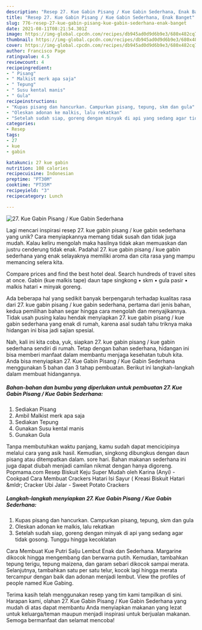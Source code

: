 ```yaml
---
description: "Resep 27. Kue Gabin Pisang / Kue Gabin Sederhana, Enak Banget"
title: "Resep 27. Kue Gabin Pisang / Kue Gabin Sederhana, Enak Banget"
slug: 776-resep-27-kue-gabin-pisang-kue-gabin-sederhana-enak-banget
date: 2021-08-11T08:21:54.301Z
image: https://img-global.cpcdn.com/recipes/db945ad0d9d6b9e3/680x482cq70/27-kue-gabin-pisang-kue-gabin-sederhana-foto-resep-utama.jpg
thumbnail: https://img-global.cpcdn.com/recipes/db945ad0d9d6b9e3/680x482cq70/27-kue-gabin-pisang-kue-gabin-sederhana-foto-resep-utama.jpg
cover: https://img-global.cpcdn.com/recipes/db945ad0d9d6b9e3/680x482cq70/27-kue-gabin-pisang-kue-gabin-sederhana-foto-resep-utama.jpg
author: Francisco Page
ratingvalue: 4.5
reviewcount: 4
recipeingredient:
- " Pisang"
- " Malkist merk apa saja"
- " Tepung"
- " Susu kental manis"
- " Gula"
recipeinstructions:
- "Kupas pisang dan hancurkan. Campurkan pisang, tepung, skm dan gula"
- "Oleskan adonan ke malkis, lalu rekatkan"
- "Setelah sudah siap, goreng dengan minyak di api yang sedang agar tidak gosong. Tunggu hingga kecoklatan"
categories:
- Resep
tags:
- 27
- kue
- gabin

katakunci: 27 kue gabin 
nutrition: 108 calories
recipecuisine: Indonesian
preptime: "PT30M"
cooktime: "PT35M"
recipeyield: "3"
recipecategory: Lunch

---
```



![27. Kue Gabin Pisang / Kue Gabin Sederhana](https://img-global.cpcdn.com/recipes/db945ad0d9d6b9e3/680x482cq70/27-kue-gabin-pisang-kue-gabin-sederhana-foto-resep-utama.jpg)

Lagi mencari inspirasi resep 27. kue gabin pisang / kue gabin sederhana yang unik? Cara menyiapkannya memang tidak susah dan tidak juga mudah. Kalau keliru mengolah maka hasilnya tidak akan memuaskan dan justru cenderung tidak enak. Padahal 27. kue gabin pisang / kue gabin sederhana yang enak selayaknya memiliki aroma dan cita rasa yang mampu memancing selera kita.

Compare prices and find the best hotel deal. Search hundreds of travel sites at once. Gabin (kue malkis tape) daun tape singkong • skm • gula pasir • malkis hatari • minyak goreng.

Ada beberapa hal yang sedikit banyak berpengaruh terhadap kualitas rasa dari 27. kue gabin pisang / kue gabin sederhana, pertama dari jenis bahan, kedua pemilihan bahan segar hingga cara mengolah dan menyajikannya. Tidak usah pusing kalau hendak menyiapkan 27. kue gabin pisang / kue gabin sederhana yang enak di rumah, karena asal sudah tahu triknya maka hidangan ini bisa jadi sajian spesial.


Nah, kali ini kita coba, yuk, siapkan 27. kue gabin pisang / kue gabin sederhana sendiri di rumah. Tetap dengan bahan sederhana, hidangan ini bisa memberi manfaat dalam membantu menjaga kesehatan tubuh kita. Anda bisa menyiapkan 27. Kue Gabin Pisang / Kue Gabin Sederhana menggunakan 5 bahan dan 3 tahap pembuatan. Berikut ini langkah-langkah dalam membuat hidangannya.

<!--inarticleads1-->

##### Bahan-bahan dan bumbu yang diperlukan untuk pembuatan 27. Kue Gabin Pisang / Kue Gabin Sederhana:

1. Sediakan  Pisang
1. Ambil  Malkist merk apa saja
1. Sediakan  Tepung
1. Gunakan  Susu kental manis
1. Gunakan  Gula


Tanpa membutuhkan waktu panjang, kamu sudah dapat mencicipinya melalui cara yang asik hasil. Kemudian, singkong dibungkus dengan daun pisang atau ditempatkan dalam. sore hari. Bahan makanan sederhana ini juga dapat diubah menjadi camilan nikmat dengan hanya digoreng. Popmama.com Resep Biskuit Keju Super Mudah oleh Karina (Anyi) - Cookpad Cara Membuat Crackers Hatari Isi Sayur ( Kreasi Biskuit Hatari &amp;mldr; Cracker Ubi Jalar - Sweet Potato Crackers 

<!--inarticleads2-->

##### Langkah-langkah menyiapkan 27. Kue Gabin Pisang / Kue Gabin Sederhana:

1. Kupas pisang dan hancurkan. Campurkan pisang, tepung, skm dan gula
1. Oleskan adonan ke malkis, lalu rekatkan
1. Setelah sudah siap, goreng dengan minyak di api yang sedang agar tidak gosong. Tunggu hingga kecoklatan


Cara Membuat Kue Putri Salju Lembut Enak dan Sederhana. Margarine dikocok hingga mengembang dan berwarna putih. Kemudian, tambahkan tepung terigu, tepung maizena, dan garam sebari dikocok sampai merata. Selanjutnya, tambahkan satu per satu telur, kocok lagi hingga merata tercampur dengan baik dan adonan menjadi lembut. View the profiles of people named Kue Gabing. 

Terima kasih telah menggunakan resep yang tim kami tampilkan di sini. Harapan kami, olahan 27. Kue Gabin Pisang / Kue Gabin Sederhana yang mudah di atas dapat membantu Anda menyiapkan makanan yang lezat untuk keluarga/teman maupun menjadi inspirasi untuk berjualan makanan. Semoga bermanfaat dan selamat mencoba!
